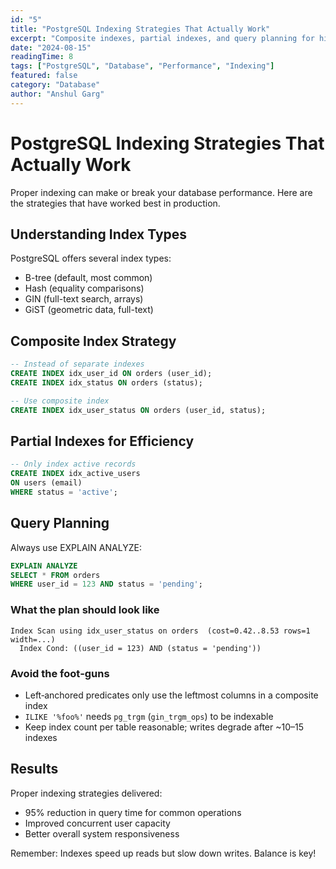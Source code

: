 ```yaml
---
id: "5"
title: "PostgreSQL Indexing Strategies That Actually Work"
excerpt: "Composite indexes, partial indexes, and query planning for high-traffic applications."
date: "2024-08-15"
readingTime: 8
tags: ["PostgreSQL", "Database", "Performance", "Indexing"]
featured: false
category: "Database"
author: "Anshul Garg"
---
```


# PostgreSQL Indexing Strategies That Actually Work

Proper indexing can make or break your database performance. Here are the strategies that have worked best in production.

## Understanding Index Types

PostgreSQL offers several index types:
- B-tree (default, most common)
- Hash (equality comparisons)
- GIN (full-text search, arrays)
- GiST (geometric data, full-text)

## Composite Index Strategy

```sql
-- Instead of separate indexes
CREATE INDEX idx_user_id ON orders (user_id);
CREATE INDEX idx_status ON orders (status);

-- Use composite index
CREATE INDEX idx_user_status ON orders (user_id, status);
```

## Partial Indexes for Efficiency

```sql
-- Only index active records
CREATE INDEX idx_active_users 
ON users (email) 
WHERE status = 'active';
```

## Query Planning

Always use EXPLAIN ANALYZE:
```sql
EXPLAIN ANALYZE 
SELECT * FROM orders 
WHERE user_id = 123 AND status = 'pending';
```

### What the plan should look like
```text
Index Scan using idx_user_status on orders  (cost=0.42..8.53 rows=1 width=...) 
  Index Cond: ((user_id = 123) AND (status = 'pending'))
```

### Avoid the foot‑guns
- Left‑anchored predicates only use the leftmost columns in a composite index
- `ILIKE '%foo%'` needs `pg_trgm` (`gin_trgm_ops`) to be indexable
- Keep index count per table reasonable; writes degrade after ~10–15 indexes

## Results

Proper indexing strategies delivered:
- 95% reduction in query time for common operations
- Improved concurrent user capacity
- Better overall system responsiveness

Remember: Indexes speed up reads but slow down writes. Balance is key!
